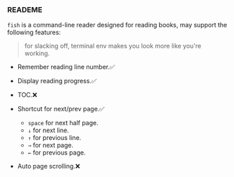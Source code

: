 ### READEME

`fish` is a command-line reader designed for reading books, may support the following features:

> for slacking off, terminal env makes you look more like you're working.

- Remember reading line number.✅

- Display reading progress.✅

- TOC.❌

- Shortcut for next/prev page.✅

  - `space` for next half page.
  - `↓` for next line.
  - `↑` for previous line.
  - `→` for next page.
  - `←` for previous page.

- Auto page scrolling.❌